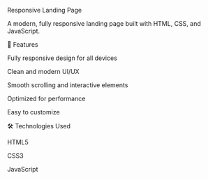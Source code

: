 
Responsive Landing Page

A modern, fully responsive landing page built with HTML, CSS, and JavaScript.

🚀 Features

Fully responsive design for all devices

Clean and modern UI/UX

Smooth scrolling and interactive elements

Optimized for performance

Easy to customize

🛠️ Technologies Used

HTML5

CSS3

JavaScript
